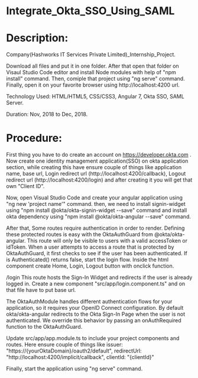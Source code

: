 # Integrate_Okta_SSO_Using_SAML
# Description:


Company(Hashworks IT Services Private Limited)_Internship_Project.

Download all files and put it in one folder. After that open that folder on Visaul Studio Code editor and install Node modules with help of "npm install" command. Then, comiple that project using "ng serve" command. Finally, open it on your favorite browser using http://localhost:4200 url.

Technology Used: HTML/HTML5, CSS/CSS3, Angular 7, Okta SSO, SAML Server.

Duration: Nov, 2018 to Dec, 2018.

# Procedure:

First thing you have to do create an account on https://developer.okta.com . Now create one identity management application(SSO) on okta application section, while creating this have ensure couple of things like application name, base url, Login redirect url (http://localhost:4200/callback), Logout redirect url (http://localhost:4200/login) and after creating it you will get that own "Client ID". 

Now, open Visual Studio Code and create your angular application using "ng new 'project name'" command. then, we need to install signin-widget using "npm install @okta/okta-signin-widget --save" command and install okta dependency using "npm install @okta/okta-angular --save" command.

After that, Some routes require authentication in order to render. Defining these protected routes is easy with the OktaAuthGuard from @okta/okta-angular. This route will only be visible to users with a valid accessToken or idToken. When a user attempts to access a route that is protected by OktaAuthGuard, it first checks to see if the user has been authenticated. If is Authenticated() returns false, start the login flow. Inside the html component create Home, Login, Logout button with onclick function.

/login
This route hosts the Sign-In Widget and redirects if the user is already logged in. Create a new component "src/app/login.component.ts" and on that file have to put base url.

The OktaAuthModule handles different authentication flows for your application, so it requires your OpenID Connect configuration. By default okta/okta-angular redirects to the Okta Sign-In Page when the user is not authenticated. We override this behavior by passing an onAuthRequired function to the OktaAuthGuard. 

Update src/app/app.module.ts to include your project components and routes. Here ensure couple of things like  issuer: 
"https://{yourOktaDomain}/oauth2/default", redirectUrl: "http://localhost:4200/implicit/callback", clientId: "{clientId}"
 
 Finally, start the application using "ng serve" command.


